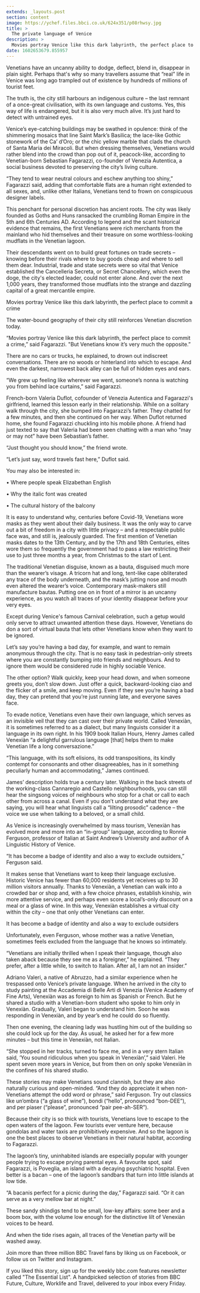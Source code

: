 ```yaml
--- 
extends: _layouts.post 
section: content 
image: https://ychef.files.bbci.co.uk/624x351/p08rhwsy.jpg 
title: > 
  The private language of Venice 
description: > 
  Movies portray Venice like this dark labyrinth, the perfect place to commit a crimeThe water-bound geography of their city still reinforces Venetian discretion today.“Movies portray Venice like this dark labyrinth, the perfect place to commit a crime,” said Fagarazzi.To evade notice, Venetians even have their own language, which serves as an invisible veil that they can cast over their private world.As Venice is increasingly overwhelmed by mass tourism, Venexiàn has evolved more and more into an “in-group” language, according to Ronnie Ferguson, professor of Italian at Saint Andrew’s University and author of A Linguistic History of Venice.After all, I am not an insider.”Adriano Valeri, a native of Abruzzo, had a similar experience when he trespassed onto Venice’s private language. 
date: 1602653679.855957 
--- 
```

Venetians have an uncanny ability to dodge, deflect, blend in, disappear in plain sight. Perhaps that's why so many travellers assume that “real” life in Venice was long ago trampled out of existence by hundreds of millions of tourist feet.

The truth is, the city still harbours an indigenous culture ­– the last remnant of a once-great civilisation, with its own language and customs. Yes, this way of life is endangered, but it is also very much alive. It’s just hard to detect with untrained eyes.

Venice’s eye-catching buildings may be swathed in opulence: think of the shimmering mosaics that line Saint Mark’s Basilica; the lace-like Gothic stonework of the Ca’ d’Oro; or the chic yellow marble that clads the church of Santa Maria dei Miracoli. But when dressing themselves, Venetians would rather blend into the crowd than pop out of it, peacock-like, according to Venetian-born Sebastian Fagarazzi, co-founder of Venezia Autentica, a social business devoted to preserving the city’s living culture.

“They tend to wear neutral colours and eschew anything too shiny,” Fagarazzi said, adding that comfortable flats are a human right extended to all sexes, and, unlike other Italians, Venetians tend to frown on conspicuous designer labels.

This penchant for personal discretion has ancient roots. The city was likely founded as Goths and Huns ransacked the crumbling Roman Empire in the 5th and 6th Centuries AD. According to legend and the scant historical evidence that remains, the first Venetians were rich merchants from the mainland who hid themselves and their treasure on some worthless-looking mudflats in the Venetian lagoon.

Their descendants went on to build great fortunes on trade secrets – knowing before their rivals where to buy goods cheap and where to sell them dear. Industrial, trade and state secrets were so vital that Venice established the Cancelleria Secreta, or Secret Chancellery, which even the doge, the city's elected leader, could not enter alone. And over the next 1,000 years, they transformed those mudflats into the strange and dazzling capital of a great mercantile empire.

Movies portray Venice like this dark labyrinth, the perfect place to commit a crime

The water-bound geography of their city still reinforces Venetian discretion today.

“Movies portray Venice like this dark labyrinth, the perfect place to commit a crime,” said Fagarazzi. "But Venetians know it’s very much the opposite.”

There are no cars or trucks, he explained, to drown out indiscreet conversations. There are no woods or hinterland into which to escape. And even the darkest, narrowest back alley can be full of hidden eyes and ears.

“We grew up feeling like wherever we went, someone’s nonna is watching you from behind lace curtains,” said Fagarazzi.

French-born Valeria Duflot, cofounder of Venezia Autentica and Fagarazzi's girlfriend, learned this lesson early in their relationship. While on a solitary walk through the city, she bumped into Fagarazzi’s father. They chatted for a few minutes, and then she continued on her way. When Duflot returned home, she found Fagarazzi chuckling into his mobile phone. A friend had just texted to say that Valeria had been seen chatting with a man who “may or may not” have been Sebastian’s father.

“Just thought you should know,” the friend wrote.

“Let’s just say, word travels fast here,” Duflot said.

You may also be interested in:

• Where people speak Elizabethan English

• Why the italic font was created

• The cultural history of the balcony

It is easy to understand why, centuries before Covid-19, Venetians wore masks as they went about their daily business. It was the only way to carve out a bit of freedom in a city with little privacy – and a respectable public face was, and still is, jealously guarded. The first mention of Venetian masks dates to the 13th Century, and by the 17th and 18th Centuries, elites wore them so frequently the government had to pass a law restricting their use to just three months a year, from Christmas to the start of Lent.

The traditional Venetian disguise, known as a bauta, disguised much more than the wearer’s visage. A tricorn hat and long, tent-like cape obliterated any trace of the body underneath, and the mask’s jutting nose and mouth even altered the wearer’s voice. Contemporary mask-makers still manufacture bautas. Putting one on in front of a mirror is an uncanny experience, as you watch all traces of your identity disappear before your very eyes.

Except during Venice's famous Carnival celebration, such a getup would only serve to attract unwanted attention these days. However, Venetians do don a sort of virtual bauta that lets other Venetians know when they want to be ignored.

Let’s say you’re having a bad day, for example, and want to remain anonymous through the city. That is no easy task in pedestrian-only streets where you are constantly bumping into friends and neighbours. And to ignore them would be considered rude in highly sociable Venice.

The other option? Walk quickly, keep your head down, and when someone greets you, don’t slow down. Just offer a quick, backward-looking ciao and the flicker of a smile, and keep moving. Even if they see you’re having a bad day, they can pretend that you’re just running late, and everyone saves face.

To evade notice, Venetians even have their own language, which serves as an invisible veil that they can cast over their private world. Called Venexiàn, it is sometimes referred to as a dialect, but many linguists consider it a language in its own right. In his 1909 book Italian Hours, Henry James called Venexiàn “a delightful garrulous language [that] helps them to make Venetian life a long conversazione.”

“This language, with its soft elisions, its odd transpositions, its kindly contempt for consonants and other disagreeables, has in it something peculiarly human and accommodating,” James continued.

James’ description holds true a century later. Walking in the back streets of the working-class Cannaregio and Castello neighbourhoods, you can still hear the singsong voices of neighbours who stop for a chat or call to each other from across a canal. Even if you don’t understand what they are saying, you will hear what linguists call a “lilting prosodic” cadence – the voice we use when talking to a beloved, or a small child.

As Venice is increasingly overwhelmed by mass tourism, Venexiàn has evolved more and more into an “in-group” language, according to Ronnie Ferguson, professor of Italian at Saint Andrew’s University and author of A Linguistic History of Venice.

“It has become a badge of identity and also a way to exclude outsiders,” Ferguson said.

It makes sense that Venetians want to keep their language exclusive. Historic Venice has fewer than 60,000 residents yet receives up to 30 million visitors annually. Thanks to Venexiàn, a Venetian can walk into a crowded bar or shop and, with a few choice phrases, establish kinship, win more attentive service, and perhaps even score a local’s-only discount on a meal or a glass of wine. In this way, Venexiàn establishes a virtual city within the city – one that only other Venetians can enter.

It has become a badge of identity and also a way to exclude outsiders

Unfortunately, even Ferguson, whose mother was a native Venetian, sometimes feels excluded from the language that he knows so intimately.

“Venetians are initially thrilled when I speak their language, though also taken aback because they see me as a foreigner,” he explained. “They prefer, after a little while, to switch to Italian. After all, I am not an insider.”

Adriano Valeri, a native of Abruzzo, had a similar experience when he trespassed onto Venice’s private language. When he arrived in the city to study painting at the Accademia di Belle Arti di Venezia (Venice Academy of Fine Arts), Venexiàn was as foreign to him as Spanish or French. But he shared a studio with a Venetian-born student who spoke to him only in Venexiàn. Gradually, Valeri began to understand him. Soon he was responding in Venexiàn, and by year’s end he could do so fluently.

Then one evening, the cleaning lady was hustling him out of the building so she could lock up for the day. As usual, he asked her for a few more minutes ­– but this time in Venexiàn, not Italian.

“She stopped in her tracks, turned to face me, and in a very stern Italian said, ‘You sound ridiculous when you speak in Venexiàn’,” said Valeri. He spent seven more years in Venice, but from then on only spoke Venexiàn in the confines of his shared studio.

These stories may make Venetians sound clannish, but they are also naturally curious and open-minded. “And they do appreciate it when non-Venetians attempt the odd word or phrase,” said Ferguson. Try out classics like un’ombra (“a glass of wine”), bondi (“hello”, pronounced “bon-DEE”), and per piaser (“please”, pronounced “pair pee-ah-SER”).

Because their city is so thick with tourists, Venetians love to escape to the open waters of the lagoon. Few tourists ever venture here, because gondolas and water taxis are prohibitively expensive. And so the lagoon is one the best places to observe Venetians in their natural habitat, according to Fagarazzi.

The lagoon’s tiny, uninhabited islands are especially popular with younger people trying to escape prying parental eyes. A favourite spot, said Fagarazzi, is Poveglia, an island with a decaying psychiatric hospital. Even better is a bacan ­– one of the lagoon’s sandbars that turn into little islands at low tide.

“A bacanis perfect for a picnic during the day,” Fagarazzi said. “Or it can serve as a very mellow bar at night.”

These sandy shindigs tend to be small, low-key affairs: some beer and a boom box, with the volume low enough for the distinctive lilt of Venexiàn voices to be heard.

And when the tide rises again, all traces of the Venetian party will be washed away.

Join more than three million BBC Travel fans by liking us on Facebook, or follow us on Twitter and Instagram.

If you liked this story, sign up for the weekly bbc.com features newsletter called "The Essential List". A handpicked selection of stories from BBC Future, Culture, Worklife and Travel, delivered to your inbox every Friday.